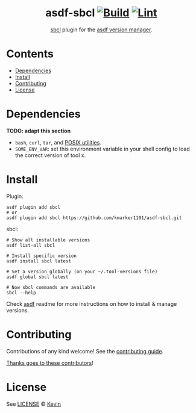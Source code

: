 <div align="center">

# asdf-sbcl [![Build](https://github.com/kmarker1101/asdf-sbcl/actions/workflows/build.yml/badge.svg)](https://github.com/kmarker1101/asdf-sbcl/actions/workflows/build.yml) [![Lint](https://github.com/kmarker1101/asdf-sbcl/actions/workflows/lint.yml/badge.svg)](https://github.com/kmarker1101/asdf-sbcl/actions/workflows/lint.yml)

[sbcl](https://www.sbcl.org/getting.html) plugin for the [asdf version manager](https://asdf-vm.com).

</div>

# Contents

- [Dependencies](#dependencies)
- [Install](#install)
- [Contributing](#contributing)
- [License](#license)

# Dependencies

**TODO: adapt this section**

- `bash`, `curl`, `tar`, and [POSIX utilities](https://pubs.opengroup.org/onlinepubs/9699919799/idx/utilities.html).
- `SOME_ENV_VAR`: set this environment variable in your shell config to load the correct version of tool x.

# Install

Plugin:

```shell
asdf plugin add sbcl
# or
asdf plugin add sbcl https://github.com/kmarker1101/asdf-sbcl.git
```

sbcl:

```shell
# Show all installable versions
asdf list-all sbcl

# Install specific version
asdf install sbcl latest

# Set a version globally (on your ~/.tool-versions file)
asdf global sbcl latest

# Now sbcl commands are available
sbcl --help
```

Check [asdf](https://github.com/asdf-vm/asdf) readme for more instructions on how to
install & manage versions.

# Contributing

Contributions of any kind welcome! See the [contributing guide](contributing.md).

[Thanks goes to these contributors](https://github.com/kmarker1101/asdf-sbcl/graphs/contributors)!

# License

See [LICENSE](LICENSE) © [Kevin](https://github.com/kmarker1101/)
